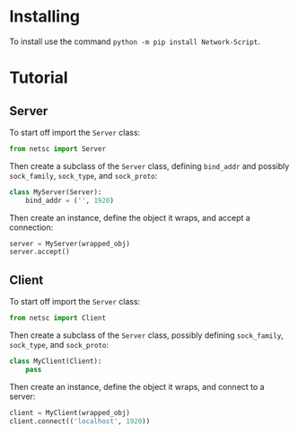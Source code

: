# Installing
To install use the command `python -m pip install Network-Script`.
# Tutorial
## Server
To start off import the `Server` class:
``` python
from netsc import Server
```
Then create a subclass of the `Server` class, defining `bind_addr` and possibly `sock_family`, `sock_type`, and `sock_proto`:
``` python
class MyServer(Server):
    bind_addr = ('', 1920)
```
Then create an instance, define the object it wraps, and accept a connection:
``` python
server = MyServer(wrapped_obj)
server.accept()
```
## Client
To start off import the `Server` class:
``` python
from netsc import Client
```
Then create a subclass of the `Server` class, possibly defining `sock_family`, `sock_type`, and `sock_proto`:
``` python
class MyClient(Client):
    pass
```
Then create an instance, define the object it wraps, and connect to a server:
``` python
client = MyClient(wrapped_obj)
client.connect(('localhost', 1920))
```